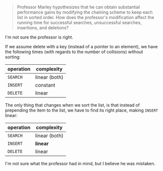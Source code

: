 > Professor Marley hypothesizes that he can obtain substantial performance gains
> by modifying the chaining scheme to keep each list in sorted order. How does
> the professor's modification affect the running time for successful searches,
> unsuccessful searches, insertions, and deletions?

I'm not sure the professor is right.

If we assume delete with a key (instead of a pointer to an element), we have the
following times (with regards to the number of collisions) without sorting:

| operation | complexity     |
|-----------|----------------|
| `SEARCH`  | linear (both)  |
| `INSERT`  | constant       |
| `DELETE`  | linear         |

The only thing that changes when we sort the list, is that instead of prepending
the item to the list, we have to find its right place, making `INSERT` linear:

| operation | complexity     |
|-----------|----------------|
| `SEARCH`  | linear (both)  |
| `INSERT`  | **linear**     |
| `DELETE`  | linear         |

I'm not sure what the professor had in mind, but I believe he was mistaken.
